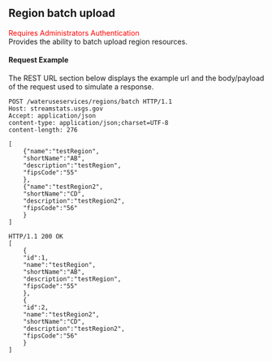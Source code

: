 ## Region batch upload
<span style="color:red">Requires Administrators Authentication</span>    
Provides the ability to batch upload region resources.

#### Request Example
The REST URL section below displays the example url and the body/payload of the request used to simulate a response.

```
POST /wateruseservices/regions/batch HTTP/1.1
Host: streamstats.usgs.gov
Accept: application/json
content-type: application/json;charset=UTF-8
content-length: 276

[
	{"name":"testRegion",
	"shortName":"AB",
	"description":"testRegion",
	"fipsCode":"55"
	},
	{"name":"testRegion2",
	"shortName":"CD",
	"description":"testRegion2",
	"fipsCode":"56"
	}
]
```

```
HTTP/1.1 200 OK
[
	{
	"id":1,
	"name":"testRegion",
	"shortName":"AB",
	"description":"testRegion",
	"fipsCode":"55"
	},
	{
	"id":2,
	"name":"testRegion2",
	"shortName":"CD",
	"description":"testRegion2",
	"fipsCode":"56"
	}
]
```